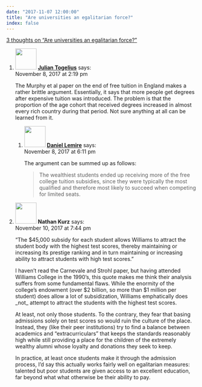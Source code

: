 ```yaml
---
date: "2017-11-07 12:00:00"
title: "Are universities an egalitarian force?"
index: false
---
```


[3 thoughts on &ldquo;Are universities an egalitarian force?&rdquo;](/lemire/blog/2017/11-07-are-universities-an-egalitarian-force)

<ol class="comment-list">
<li id="comment-291081" class="comment even thread-even depth-1 parent">
<div class="comment-author vcard">
<img alt src="https://secure.gravatar.com/avatar/3fe9ce4b27ac0e275d22f0afec174d7d?s=56&#038;d=mm&#038;r=g" srcset="https://secure.gravatar.com/avatar/3fe9ce4b27ac0e275d22f0afec174d7d?s=112&#038;d=mm&#038;r=g 2x" class="avatar avatar-56 photo" height="56" width="56" decoding="async" /> <b class="fn"><a href="http://julian.togelius.com" class="url" rel="ugc external nofollow">Julian Togelius</a></b> <span class="says">says:</span> </div>
<div class="comment-metadata"><time datetime="2017-11-08T14:19:40+00:00">November 8, 2017 at 2:19 pm</time></a> </div>
<div class="comment-content">
<p>The Murphy et al paper on the end of free tuition in England makes a rather brittle argument. Essentially, it says that more people get degrees after expensive tuition was introduced. The problem is that the proportion of the age cohort that received degrees increased in almost every rich country during that period. Not sure anything at all can be learned from it.</p>
</div>
<ol class="children">
<li id="comment-291091" class="comment byuser comment-author-lemire bypostauthor odd alt depth-2">
<div class="comment-author vcard">
<img alt src="https://secure.gravatar.com/avatar/2ca999bef9535950f5b84281a4dab006?s=56&#038;d=mm&#038;r=g" srcset="https://secure.gravatar.com/avatar/2ca999bef9535950f5b84281a4dab006?s=112&#038;d=mm&#038;r=g 2x" class="avatar avatar-56 photo" height="56" width="56" decoding="async" /> <b class="fn"><a href="https://lemire.me/en/" class="url" rel="ugc">Daniel Lemire</a></b> <span class="says">says:</span> </div>
<div class="comment-metadata"><time datetime="2017-11-08T18:11:04+00:00">November 8, 2017 at 6:11 pm</time></a> </div>
<div class="comment-content">
<p>The argument can be summed up as follows:</p>
<blockquote><p>The wealthiest students ended up receiving more of the free college tuition subsidies, since they were typically the most qualified and therefore most likely to succeed when competing for limited seats.</p></blockquote>
</div>
</li>
</ol>
</li>
<li id="comment-291174" class="comment even thread-odd thread-alt depth-1">
<div class="comment-author vcard">
<img alt src="https://secure.gravatar.com/avatar/42db3b38e7ec7d5daa0813add239f16c?s=56&#038;d=mm&#038;r=g" srcset="https://secure.gravatar.com/avatar/42db3b38e7ec7d5daa0813add239f16c?s=112&#038;d=mm&#038;r=g 2x" class="avatar avatar-56 photo" height="56" width="56" loading="lazy" decoding="async" /> <b class="fn">Nathan Kurz</b> <span class="says">says:</span> </div>
<div class="comment-metadata"><time datetime="2017-11-10T19:44:43+00:00">November 10, 2017 at 7:44 pm</time></a> </div>
<div class="comment-content">
<p>&ldquo;The $45,000 subsidy for each student allows Williams to attract the student body with the highest test scores, thereby maintaining or increasing its prestige ranking and in turn maintaining or increasing ability to attract students with high test scores.&rdquo;</p>
<p>I haven&rsquo;t read the Carnevale and Strohl paper, but having attended Williams College in the 1990&rsquo;s, this quote makes me think their analysis suffers from some fundamental flaws. While the enormity of the college&rsquo;s endowment (over $2 billion, so more than $1 million per student) does allow a lot of subsidization, Williams emphatically does _not_ attempt to attract the students with the highest test scores. </p>
<p>At least, not only those students. To the contrary, they fear that basing admissions solely on test scores so would ruin the culture of the place. Instead, they (like their peer institutions) try to find a balance between academics and &ldquo;extracurriculars&rdquo; that keeps the standards reasonably high while still providing a place for the children of the extremely wealthy alumni whose loyalty and donations they seek to keep. </p>
<p>In practice, at least once students make it through the admission process, I&rsquo;d say this actually works fairly well on egalitarian measures: talented but poor students are given access to an excellent education, far beyond what what otherwise be their ability to pay.</p>
</div>
</li>
</ol>
